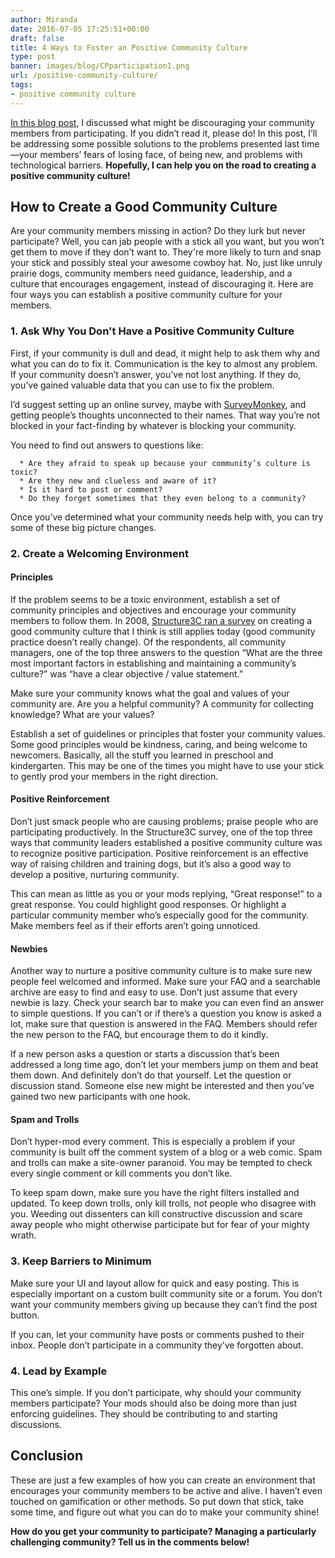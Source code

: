 ```yaml
---
author: Miranda
date: 2016-07-05 17:25:51+00:00
draft: false
title: 4 Ways to Foster an Positive Community Culture
type: post
banner: images/blog/CPparticipation1.png
url: /positive-community-culture/
tags:
- positive community culture
---
```


[In this blog post](https://www.mail-list.com/what-discourages-online-community-participation/), I discussed what might be discouraging your community members from participating. If you didn’t read it, please do! In this post, I’ll be addressing some possible solutions to the problems presented last time—your members’ fears of losing face, of being new, and problems with technological barriers. **Hopefully, I can help you on the road to creating a positive community culture!**


## How to Create a Good Community Culture


Are your community members missing in action? Do they lurk but never participate? Well, you can jab people with a stick all you want, but you won’t get them to move if they don’t want to. They're more likely to turn and snap your stick and possibly steal your awesome cowboy hat. No, just like unruly prairie dogs, community members need guidance, leadership, and a culture that encourages engagement, instead of discouraging it. Here are four ways you can establish a positive community culture for your members.


### 1. Ask Why You Don't Have a Positive Community Culture


First, if your community is dull and dead, it might help to ask them why and what you can do to fix it. Communication is the key to almost any problem. If your community doesn’t answer, you’ve not lost anything. If they do, you’ve gained valuable data that you can use to fix the problem.

I’d suggest setting up an online survey, maybe with [SurveyMonkey](https://www.surveymonkey.com/), and getting people’s thoughts unconnected to their names. That way you’re not blocked in your fact-finding by whatever is blocking your community.

You need to find out answers to questions like:



 	  * Are they afraid to speak up because your community’s culture is toxic?
 	  * Are they new and clueless and aware of it?
 	  * Is it hard to post or comment?
 	  * Do they forget sometimes that they even belong to a community?

Once you’ve determined what your community needs help with, you can try some of these big picture changes.


### 2. Create a Welcoming Environment




#### Principles


If the problem seems to be a toxic environment, establish a set of community principles and objectives and encourage your community members to follow them. In 2008, [Structure3C ran a survey](https://blog.structure3c.com/2008/11/28/online-communities-establishing-an-online-communitys-culture/) on creating a good community culture that I think is still applies today (good community practice doesn’t really change). Of the respondents, all community managers, one of the top three answers to the question “What are the three most important factors in establishing and maintaining a community’s culture?” was “have a clear objective / value statement.”

Make sure your community knows what the goal and values of your community are. Are you a helpful community? A community for collecting knowledge? What are your values?

Establish a set of guidelines or principles that foster your community values. Some good principles would be kindness, caring, and being welcome to newcomers. Basically, all the stuff you learned in preschool and kindergarten. This may be one of the times you might have to use your stick to gently prod your members in the right direction.


#### Positive Reinforcement


Don’t just smack people who are causing problems; praise people who are participating productively. In the Structure3C survey, one of the top three ways that community leaders established a positive community culture was to recognize positive participation. Positive reinforcement is an effective way of raising children and training dogs, but it’s also a good way to develop a positive, nurturing community.

This can mean as little as you or your mods replying, “Great response!” to a great response. You could highlight good responses. Or highlight a particular community member who’s especially good for the community. Make members feel as if their efforts aren’t going unnoticed.


#### Newbies


Another way to nurture a positive community culture is to make sure new people feel welcomed and informed. Make sure your FAQ and a searchable archive are easy to find and easy to use. Don’t just assume that every newbie is lazy. Check your search bar to make you can even find an answer to simple questions. If you can’t or if there’s a question you know is asked a lot, make sure that question is answered in the FAQ. Members should refer the new person to the FAQ, but encourage them to do it kindly.

If a new person asks a question or starts a discussion that’s been addressed a long time ago, don’t let your members jump on them and beat them down. And definitely don’t do that yourself. Let the question or discussion stand. Someone else new might be interested and then you’ve gained two new participants with one hook.


#### Spam and Trolls


Don’t hyper-mod every comment. This is especially a problem if your community is built off the comment system of a blog or a web comic. Spam and trolls can make a site-owner paranoid. You may be tempted to check every single comment or kill comments you don’t like.

To keep spam down, make sure you have the right filters installed and updated. To keep down trolls, only kill trolls, not people who disagree with you. Weeding out dissenters can kill constructive discussion and scare away people who might otherwise participate but for fear of your mighty wrath.


### 3. Keep Barriers to Minimum


Make sure your UI and layout allow for quick and easy posting. This is especially important on a custom built community site or a forum. You don’t want your community members giving up because they can’t find the post button.

If you can, let your community have posts or comments pushed to their inbox. People don’t participate in a community they’ve forgotten about.


### 4. Lead by Example


This one’s simple. If you don’t participate, why should your community members participate? Your mods should also be doing more than just enforcing guidelines. They should be contributing to and starting discussions.


## Conclusion


These are just a few examples of how you can create an environment that encourages your community members to be active and alive. I haven’t even touched on gamification or other methods. So put down that stick, take some time, and figure out what you can do to make your community shine!

**How do you get your community to participate? Managing a particularly challenging community? Tell us in the comments below!**
